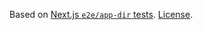 Based on [Next.js `e2e/app-dir` tests](https://github.com/vercel/next.js/blob/canary/test/e2e/app-dir/app).
[License](https://github.com/vercel/next.js/blob/canary/license.md).
